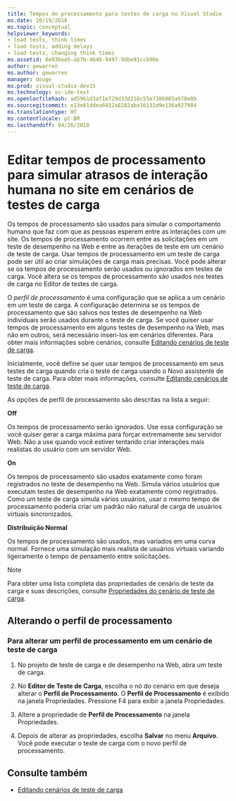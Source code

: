 ```yaml
---
title: Tempos de processamento para testes de carga no Visual Studio
ms.date: 10/19/2016
ms.topic: conceptual
helpviewer_keywords:
- load tests, think times
- load tests, adding delays
- load tests, changing think times
ms.assetid: 8e03bee5-ab7b-4b40-9497-9dbe91ccb90e
author: gewarren
ms.author: gewarren
manager: douge
ms.prod: visual-studio-dev15
ms.technology: vs-ide-test
ms.openlocfilehash: ad5961d3af1e729d33d216c55e7386885a970e0b
ms.sourcegitcommit: e13e61ddea6032a8282abe16131d9e136a927984
ms.translationtype: HT
ms.contentlocale: pt-BR
ms.lasthandoff: 04/26/2018
---
```

# <a name="edit-think-times-to-simulate-website-human-interaction-delays-in-load-tests-scenarios"></a>Editar tempos de processamento para simular atrasos de interação humana no site em cenários de testes de carga

Os tempos de processamento são usados para simular o comportamento humano que faz com que as pessoas esperem entre as interações com um site. Os tempos de processamento ocorrem entre as solicitações em um teste de desempenho na Web e entre as iterações de teste em um cenário de teste de carga. Usar tempos de processamento em um teste de carga pode ser útil ao criar simulações de carga mais precisas. Você pode alterar se os tempos de processamento serão usados ou ignorados em testes de carga. Você altera se os tempos de processamento são usados nos testes de carga no Editor de testes de carga.

 O *perfil de processamento* é uma configuração que se aplica a um cenário em um teste de carga. A configuração determina se os tempos de processamento que são salvos nos testes de desempenho na Web individuais serão usados durante o teste de carga. Se você quiser usar tempos de processamento em alguns testes de desempenho na Web, mas não em outros, será necessário inseri-los em cenários diferentes. Para obter mais informações sobre cenários, consulte [Editando cenários de teste de carga](../test/edit-load-test-scenarios.md).

 Inicialmente, você define se quer usar tempos de processamento em seus testes de carga quando cria o teste de carga usando o Novo assistente de teste de carga. Para obter mais informações, consulte [Editando cenários de teste de carga](../test/edit-load-test-scenarios.md).

 As opções de perfil de processamento são descritas na lista a seguir:

**Off**

Os tempos de processamento serão ignorados. Use essa configuração se você quiser gerar a carga máxima para forçar extremamente seu servidor Web. Não a use quando você estiver tentando criar interações mais realistas do usuário com um servidor Web.

**On**

Os tempos de processamento são usados exatamente como foram registrados no teste de desempenho na Web. Simula vários usuários que executam testes de desempenho na Web exatamente como registrados. Como um teste de carga simula vários usuários, usar o mesmo tempo de processamento poderia criar um padrão não natural de carga de usuários virtuais sincronizados.

**Distribuição Normal**

Os tempos de processamento são usados, mas variados em uma curva normal. Fornece uma simulação mais realista de usuários virtuais variando ligeiramente o tempo de pensamento entre solicitações.

> [!NOTE]
> Para obter uma lista completa das propriedades de cenário de teste da carga e suas descrições, consulte [Propriedades do cenário de teste de carga](../test/load-test-scenario-properties.md).

## <a name="changing-the-think-profile"></a>Alterando o perfil de processamento

### <a name="to-change-a-think-profile-in-a-load-test-scenario"></a>Para alterar um perfil de processamento em um cenário de teste de carga

1.  No projeto de teste de carga e de desempenho na Web, abra um teste de carga.

2.  No **Editor de Teste de Carga**, escolha o nó do cenário em que deseja alterar o **Perfil de Processamento**. O **Perfil de Processamento** é exibido na janela Propriedades. Pressione F4 para exibir a janela Propriedades.

3.  Altere a propriedade de **Perfil de Processamento** na janela Propriedades.

4.  Depois de alterar as propriedades, escolha **Salvar** no menu **Arquivo**. Você pode executar o teste de carga com o novo perfil de processamento.

## <a name="see-also"></a>Consulte também

- [Editando cenários de teste de carga](../test/edit-load-test-scenarios.md)